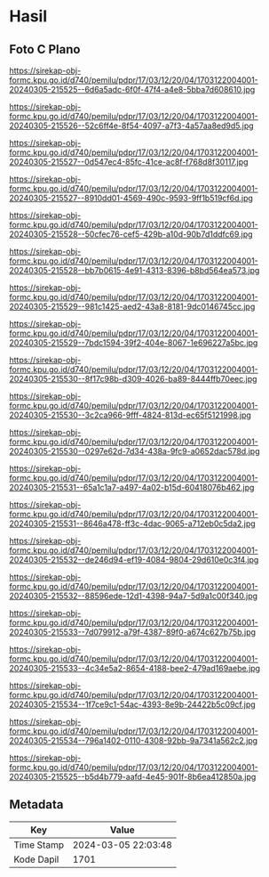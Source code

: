 # Hasil

## Foto C Plano

https://sirekap-obj-formc.kpu.go.id/d740/pemilu/pdpr/17/03/12/20/04/1703122004001-20240305-215525--6d6a5adc-6f0f-47f4-a4e8-5bba7d608610.jpg

https://sirekap-obj-formc.kpu.go.id/d740/pemilu/pdpr/17/03/12/20/04/1703122004001-20240305-215526--52c6ff4e-8f54-4097-a7f3-4a57aa8ed9d5.jpg

https://sirekap-obj-formc.kpu.go.id/d740/pemilu/pdpr/17/03/12/20/04/1703122004001-20240305-215527--0d547ec4-85fc-41ce-ac8f-f768d8f30117.jpg

https://sirekap-obj-formc.kpu.go.id/d740/pemilu/pdpr/17/03/12/20/04/1703122004001-20240305-215527--8910dd01-4569-490c-9593-9ff1b519cf6d.jpg

https://sirekap-obj-formc.kpu.go.id/d740/pemilu/pdpr/17/03/12/20/04/1703122004001-20240305-215528--50cfec76-cef5-429b-a10d-90b7d1ddfc69.jpg

https://sirekap-obj-formc.kpu.go.id/d740/pemilu/pdpr/17/03/12/20/04/1703122004001-20240305-215528--bb7b0615-4e91-4313-8396-b8bd564ea573.jpg

https://sirekap-obj-formc.kpu.go.id/d740/pemilu/pdpr/17/03/12/20/04/1703122004001-20240305-215529--981c1425-aed2-43a8-8181-9dc0146745cc.jpg

https://sirekap-obj-formc.kpu.go.id/d740/pemilu/pdpr/17/03/12/20/04/1703122004001-20240305-215529--7bdc1594-39f2-404e-8067-1e696227a5bc.jpg

https://sirekap-obj-formc.kpu.go.id/d740/pemilu/pdpr/17/03/12/20/04/1703122004001-20240305-215530--8f17c98b-d309-4026-ba89-8444ffb70eec.jpg

https://sirekap-obj-formc.kpu.go.id/d740/pemilu/pdpr/17/03/12/20/04/1703122004001-20240305-215530--3c2ca966-9fff-4824-813d-ec65f5121998.jpg

https://sirekap-obj-formc.kpu.go.id/d740/pemilu/pdpr/17/03/12/20/04/1703122004001-20240305-215530--0297e62d-7d34-438a-9fc9-a0652dac578d.jpg

https://sirekap-obj-formc.kpu.go.id/d740/pemilu/pdpr/17/03/12/20/04/1703122004001-20240305-215531--65a1c1a7-a497-4a02-b15d-60418076b462.jpg

https://sirekap-obj-formc.kpu.go.id/d740/pemilu/pdpr/17/03/12/20/04/1703122004001-20240305-215531--8646a478-ff3c-4dac-9065-a712eb0c5da2.jpg

https://sirekap-obj-formc.kpu.go.id/d740/pemilu/pdpr/17/03/12/20/04/1703122004001-20240305-215532--de246d94-ef19-4084-9804-29d610e0c3f4.jpg

https://sirekap-obj-formc.kpu.go.id/d740/pemilu/pdpr/17/03/12/20/04/1703122004001-20240305-215532--88596ede-12d1-4398-94a7-5d9a1c00f340.jpg

https://sirekap-obj-formc.kpu.go.id/d740/pemilu/pdpr/17/03/12/20/04/1703122004001-20240305-215533--7d079912-a79f-4387-89f0-a674c627b75b.jpg

https://sirekap-obj-formc.kpu.go.id/d740/pemilu/pdpr/17/03/12/20/04/1703122004001-20240305-215533--4c34e5a2-8654-4188-bee2-479ad169aebe.jpg

https://sirekap-obj-formc.kpu.go.id/d740/pemilu/pdpr/17/03/12/20/04/1703122004001-20240305-215534--1f7ce9c1-54ac-4393-8e9b-24422b5c09cf.jpg

https://sirekap-obj-formc.kpu.go.id/d740/pemilu/pdpr/17/03/12/20/04/1703122004001-20240305-215534--796a1402-0110-4308-92bb-9a7341a562c2.jpg

https://sirekap-obj-formc.kpu.go.id/d740/pemilu/pdpr/17/03/12/20/04/1703122004001-20240305-215525--b5d4b779-aafd-4e45-901f-8b6ea412850a.jpg


## Metadata

| Key        | Value               |
| ---------- | ------------------- |
| Time Stamp | 2024-03-05 22:03:48 |
| Kode Dapil | 1701                |




